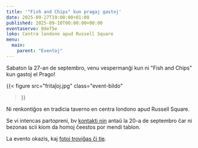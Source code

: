 ```yaml
---
title: '"Fish and Chips" kun pragaj gastoj'
date: 2025-09-27T19:00:00+01:00
published: 2025-09-10T00:00:00+00:00
eventaservo: 8def5e
loko: Centra londono apud Russell Square
menu:
  main:
    parent: "Eventoj"
---
```


Sabaton la 27-an de septembro, venu vespermanĝi kun ni "Fish and Chips" kun gastoj el Prago!

<!--more-->

{{< figure
  src="fritaĵoj.jpg"
  class="event-bildo"
>}}

Ni renkontiĝos en tradicia taverno en centra londono apud Russell Square.

Se vi intencas partopreni, bv [kontakti nin](/kontaku) antaŭ la 20-a de septembro ĉar ni bezonas scii kiom da homoj ĉeestos por mendi tablon.

La evento okazis, kaj [fotoj troviĝas ĉi tie](https://photos.app.goo.gl/HndogkG2TcyftFok7).
